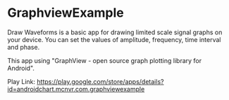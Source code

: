 # GraphviewExample
Draw Waveforms is a basic app for drawing limited scale signal graphs on your device. You can set the values of amplitude, frequency, time interval and phase.

This app using "GraphView - open source graph plotting library for Android".

Play Link: https://play.google.com/store/apps/details?id=androidchart.mcnvr.com.graphviewexample
